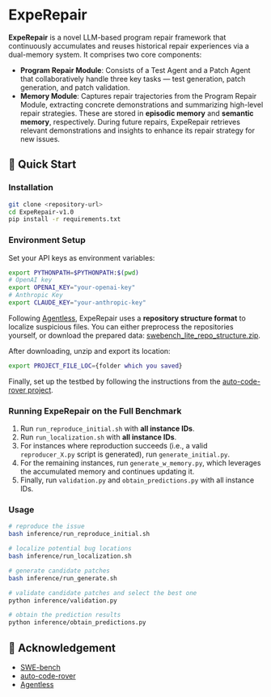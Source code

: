 # ExpeRepair

**ExpeRepair** is a novel LLM-based program repair framework that continuously accumulates and reuses historical repair experiences via a dual-memory system. It comprises two core components:
- **Program Repair Module**: Consists of a Test Agent and a Patch Agent that collaboratively handle three key tasks — test generation, patch generation, and patch validation.
- **Memory Module**: Captures repair trajectories from the Program Repair Module, extracting concrete demonstrations and summarizing high-level repair strategies. These are stored in **episodic memory** and **semantic memory**, respectively. During future repairs, ExpeRepair retrieves relevant demonstrations and insights to enhance its repair strategy for new issues.

## 🚀 Quick Start

### Installation
```bash
git clone <repository-url>
cd ExpeRepair-v1.0
pip install -r requirements.txt
```

### Environment Setup

Set your API keys as environment variables:
```bash
export PYTHONPATH=$PYTHONPATH:$(pwd)
# OpenAI key
export OPENAI_KEY="your-openai-key"
# Anthropic Key
export CLAUDE_KEY="your-anthropic-key"
```

Following [Agentless](https://arxiv.org/abs/2407.01489), ExpeRepair uses a **repository structure format** to localize suspicious files.
You can either preprocess the repositories yourself, or download the prepared data: [swebench_lite_repo_structure.zip](https://github.com/OpenAutoCoder/Agentless/releases/tag/v1.5.0).

After downloading, unzip and export its location:
```bash
export PROJECT_FILE_LOC={folder which you saved}
```

Finally, set up the testbed by following the instructions from the [auto-code-rover project](https://github.com/AutoCodeRoverSG/auto-code-rover#setting-up-testbed).

### Running ExpeRepair on the Full Benchmark
1. Run `run_reproduce_initial.sh` with **all instance IDs**.
2. Run `run_localization.sh` with **all instance IDs**.
3. For instances where reproduction succeeds (i.e., a valid `reproducer_X.py` script is generated), run `generate_initial.py`.
4. For the remaining instances, run `generate_w_memory.py`, which leverages the accumulated memory and continues updating it.
5. Finally, run `validation.py` and `obtain_predictions.py` with all instance IDs.


### Usage
```bash
# reproduce the issue
bash inference/run_reproduce_initial.sh

# localize potential bug locations
bash inference/run_localization.sh

# generate candidate patches
bash inference/run_generate.sh

# validate candidate patches and select the best one
python inference/validation.py

# obtain the prediction results
python inference/obtain_predictions.py
```

## 🙏 Acknowledgement 

* [SWE-bench](https://www.swebench.com/)
* [auto-code-rover](https://github.com/AutoCodeRoverSG/auto-code-rover)
* [Agentless](https://github.com/OpenAutoCoder/Agentless/)
